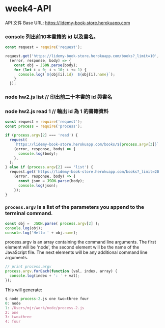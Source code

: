 # week4-API

API 文件
Base URL: https://lidemy-book-store.herokuapp.com

###  console 列出前10本書籍的 id 以及書名。

```js
const request = require('request');

request.get('https://lidemy-book-store.herokuapp.com/books?_limit=10',
  (error, response, body) => {
    const obj = JSON.parse(body);
    for (let i = 0; i < 10; i += 1) {
      console.log(`${obj[i].id}  ${obj[i].name}`);
    }
  });
  ```
### node hw2.js list // 印出前二十本書的 id 與書名
### node hw2.js read 1 // 輸出 id 為 1 的書籍資料
```js
const request = require('request');
const process = require('process');

if (process.argv[2] === 'read') {
  request(
    `https://lidemy-book-store.herokuapp.com/books/${process.argv[3]}`,
    (error, response, body) => {
      console.log(body);
    },
  );
} else if (process.argv[2] === 'list') {
  request.get('https://lidemy-book-store.herokuapp.com/books?_limit=20',
    (error, response, body) => {
      const json = JSON.parse(body);
      console.log(json);
    });
}


```
  
### `process.argv` is a list of the parameters you append to the terminal command.

```js
const obj =  JSON.parse( process.argv[2] );
console.log(obj);
console.log('Hello ' + obj.name);
```

process.argv is an array containing the command line arguments. The first element will be 'node', the second element will be the name of the JavaScript file. The next elements will be any additional command line arguments.

```js
// print process.argv
process.argv.forEach(function (val, index, array) {
  console.log(index + ': ' + val);
});
```
This will generate:
```js
$ node process-2.js one two=three four
0: node
1: /Users/mjr/work/node/process-2.js
2: one
3: two=three
4: four
```
